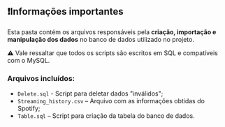 ## ❗Informações importantes

Esta pasta contém os arquivos responsáveis pela **criação, importação e manipulação dos dados** no banco de dados utilizado no projeto.

⚠️ Vale ressaltar que todos os scripts são escritos em SQL e compatíveis com o MySQL.

### Arquivos incluídos:

- `Delete.sql` - Script para deletar dados "inválidos";
- `Streaming_history.csv` – Arquivo com as informações obtidas do Spotify;
- `Table.sql` – Script para criação da tabela do banco de dados.

